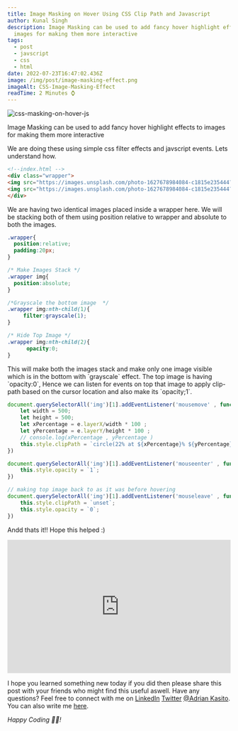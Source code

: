 ```yaml
---
title: Image Masking on Hover Using CSS Clip Path and Javascript
author: Kunal Singh
description: Image Masking can be used to add fancy hover highlight effects to
  images for making them more interactive
tags:
  - post
  - javscript
  - css
  - html
date: 2022-07-23T16:47:02.436Z
image: /img/post/image-masking-effect.png
imageAlt: CSS-Image-Masking-Effect
readTime: 2 Minutes ⌚
---
```

![css-masking-on-hover-js](/img/post/css-masking-on-hover-js.gif)

Image Masking can be used to add fancy hover highlight effects to images for making them more interactive

We are doing these using simple css filter effects and javscript events. Lets understand how.

```html
<!--index.html -->
<div class="wrapper">
<img src="https://images.unsplash.com/photo-1627678984084-c1815e235444?crop=entropy&cs=tinysrgb&fit=crop&fm=jpg&h=500&ixid=MnwxfDB8MXxyYW5kb218MHx8YnV0dGVyZmx5fHx8fHx8MTY1ODU5Mjg2MQ&ixlib=rb-1.2.1&q=80&utm_campaign=api-credit&utm_medium=referral&utm_source=unsplash_source&w=500" alt="">
<img src="https://images.unsplash.com/photo-1627678984084-c1815e235444?crop=entropy&cs=tinysrgb&fit=crop&fm=jpg&h=500&ixid=MnwxfDB8MXxyYW5kb218MHx8YnV0dGVyZmx5fHx8fHx8MTY1ODU5Mjg2MQ&ixlib=rb-1.2.1&q=80&utm_campaign=api-credit&utm_medium=referral&utm_source=unsplash_source&w=500" alt="">
</div>
```

We are having two identical images placed inside a wrapper here. We will be stacking both of them using position relative to wrapper and absolute to both the images.

```css
.wrapper{
  position:relative;  
  padding:20px;
}

/* Make Images Stack */
.wrapper img{  
  position:absolute;
}

/*Grayscale the bottom image  */
.wrapper img:nth-child(1){
     filter:grayscale(1);
}

/* Hide Top Image */
.wrapper img:nth-child(2){
      opacity:0;
}
```

This will make both the images stack and make only one image visible which is in the bottom with \`grayscale\` effect. The top image is having \`opacity:0\`, Hence we can listen for events on top that image to apply clip-path based on the cursor location and also make its \`opacity;1\`.

```javascript
document.querySelectorAll('img')[1].addEventListener('mousemove' , function(e){
    let width = 500;
    let height = 500;
    let xPercentage = e.layerX/width * 100 ; 
    let yPercentage = e.layerY/height * 100 ;
    // console.log(xPercentage , yPercentage )
    this.style.clipPath = `circle(22% at ${xPercentage}% ${yPercentage}%)`
})

document.querySelectorAll('img')[1].addEventListener('mouseenter' , function(e){
    this.style.opacity = `1`;
})

// making top image back to as it was before hovering
document.querySelectorAll('img')[1].addEventListener('mouseleave' , function(e){
    this.style.clipPath = `unset`;
    this.style.opacity = `0`;
})
```

Andd thats it!! Hope this helped :)



<iframe height="300" style="width: 100%;" scrolling="no" title="CSS-Image-Masking-Effect" src="https://codepen.io/Adrian Kasito/embed/wvmeQKN?default-tab=html%2Cresult" frameborder="no" loading="lazy" allowtransparency="true" allowfullscreen="true">
  See the Pen <a href="https://codepen.io/Adrian Kasito/pen/wvmeQKN">
  CSS-Image-Masking-Effect</a> by Kunal SIngh  (<a href="https://codepen.io/Adrian Kasito">@Adrian Kasito</a>)
  on <a href="https://codepen.io">CodePen</a>.
</iframe>



I hope you learned something new today if you did then please share this post with your friends who might find this useful aswell. Have any questions? Feel free to connect with me on     <a href="//linkedin.com/in/Adrian Kasito" target="_blank">LinkedIn</a> <a href="//twitter.com/Adrian Kasito" target="_blank">Twitter</a>  <a href="/" target="_blank">@Adrian Kasito</a>. You can also write me <a href="/#contact" target="_blank">here</a>.

*Happy Coding 👩‍💻!*